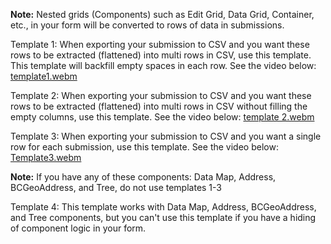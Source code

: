 <!-- This documentation provides a guide on how to design forms for the use cases mentioned below. It can be improved upon. The videos have not been migrated as they were not downloadable and this documentation is not referenced anywhere. -->
**Note:** Nested grids (Components) such as Edit Grid, Data Grid, Container, etc., in your form will be converted to rows of data in submissions. 

Template 1: When exporting your submission to CSV and you want these rows to be extracted (flattened) into multi rows in CSV, use this template. This template will backfill empty spaces in each row. See the video below:
[template1.webm](https://user-images.githubusercontent.com/14250649/218782456-bd1d023e-58a3-44c4-ac68-0341966a3f54.webm)

Template 2: When exporting your submission to CSV and you want these rows to be extracted (flattened) into multi rows in CSV without filling the empty columns, use this template. See the video below:
[template 2.webm](https://user-images.githubusercontent.com/14250649/218782818-06d50c33-c5f2-4fc8-85b5-c6f0adc14f7e.webm)

Template 3: When exporting your submission to CSV and you want a single row for each submission, use this template. See the video below:
[Template3.webm](https://user-images.githubusercontent.com/14250649/218786822-eddc8d47-d19f-43bd-b6fe-a2f95e212065.webm)

**Note:**  If you have any of these components: Data Map, Address, BCGeoAddress, and Tree, do not use templates 1-3

Template 4: This template works with Data Map, Address, BCGeoAddress, and Tree components, but you can't use this template if you have a hiding of component logic in your form.